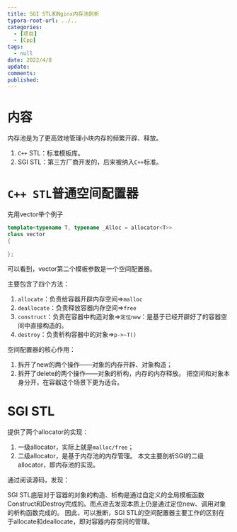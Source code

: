 ```yaml
---
title: SGI STL和Nginx内存池剖析
typora-root-url: ../..
categories:
  - [项目]
  - [Cpp]
tags:
  - null 
date: 2022/4/8
update:
comments:
published:
---
```


# 内容

内存池是为了更高效地管理小块内存的频繁开辟、释放。
1. `C++` STL：标准模板库。
2. SGI STL：第三方厂商开发的，后来被纳入`C++`标准。
# `C++ STL`普通空间配置器

先用vector举个例子

```cpp
template<typename T, typename _Alloc = allocator<T>>
class vector
{
    
};
```

可以看到，vector第二个模板参数是一个空间配置器。

主要包含了四个方法：
1. `allocate`：负责给容器开辟内存空间=>`malloc`
2. `deallocate`：负责释放容器内存空间=>`free`
3. `construct`：负责在容器中构造对象=>`定位new`：是基于已经开辟好了的容器空间中直接构造的。
4. `destroy`：负责析构容器中的对象=>`p->~T()`

空间配置器的核心作用：
1. 拆开了new的两个操作——对象的内存开辟、对象构造；
2. 拆开了delete的两个操作——对象的析构，内存的内存释放。
把空间和对象本身分开，在容器这个场景下更为适合。
# SGI STL

提供了两个allocator的实现：
1. 一级allocator，实际上就是`malloc/free`；
2. 二级allocator，是基于内存池的内存管理。
本文主要剖析SGI的二级allocator，即内存池的实现。

通过阅读源码，发现：

SGI STL底层对于容器的对象的构造、析构是通过自定义的全局模板函数Construct和Destroy完成的。而点进去发现本质上仍是通过定位new、调用对象的析构函数完成的。
因此，可以推断，SGI STL的空间配置器主要工作的区别在于allocate和deallocate，即对容器内存空间的管理。
